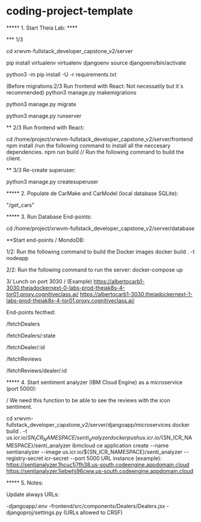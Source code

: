 # coding-project-template

***** 1. Start Theia Lab: ****

*** 1/3 

cd xrwvm-fullstack_developer_capstone_v2/server

pip install virtualenv
virtualenv djangoenv
source djangoenv/bin/activate

python3 -m pip install -U -r requirements.txt


(Before migrations:2/3 Run frontend with React: Not necessatily but it´s recommended)
python3 manage.py makemigrations

python3 manage.py migrate

python3 manage.py runserver



** 2/3 Run frontend with React:

cd /home/project/xrwvm-fullstack_developer_capstone_v2/server/frontend
npm install  /run the following command to install all the neccesary dependencies.
npm run build    // Run the following command to build the client.

** 3/3 Re-create superuser:

python3 manage.py createsuperuser

***** 2. Populate de CarMake and CarModel (local database SQLite):

"/get_cars"


***** 3. Run Database End-points:

cd /home/project/xrwvm-fullstack_developer_capstone_v2/server/database

**Start end-points / MondoDB:

1/2:
Run the following command to build the Docker images
docker build . -t nodeapp

2/2: Run the following command to run the server:
docker-compose up

3/ Lunch on port 3030 / (Example)
https://albertocarb1-3030.theiadockernext-0-labs-prod-theiak8s-4-tor01.proxy.cognitiveclass.ai/
https://albertocarb1-3030.theiadockernext-1-labs-prod-theiak8s-4-tor01.proxy.cognitiveclass.ai/

End-points fecthed:

/fetchDealers

/fetchDealers/:state

/fetchDealer/:id

/fetchReviews

/fetchReviews/dealer/:id



***** 4. Start sentiment analyzer (IBM Cloud Engine) as a microservice (port 5000):

/ We need this function to be able to see the reviews with the icon sentiment.

cd xrwvm-fullstack_developer_capstone_v2/server/djangoapp/microservices
docker build . -t us.icr.io/${SN_ICR_NAMESPACE}/senti_analyzer
docker push us.icr.io/${SN_ICR_NAMESPACE}/senti_analyzer
ibmcloud ce application create --name sentianalyzer --image us.icr.io/${SN_ICR_NAMESPACE}/senti_analyzer --registry-secret icr-secret --port 5000
URL instance (example):
https://sentianalyzer.1hcuc1j7fh38.us-south.codeengine.appdomain.cloud
https://sentianalyzer.1iebwhj96cww.us-south.codeengine.appdomain.cloud

***** 5. Notes:

Update always URLs:

-djangoapp/.env
-frontend/src/components/Dealers/Dealers.jsx
-djangoproj/settings.py (URLs allowed to CRSF)
